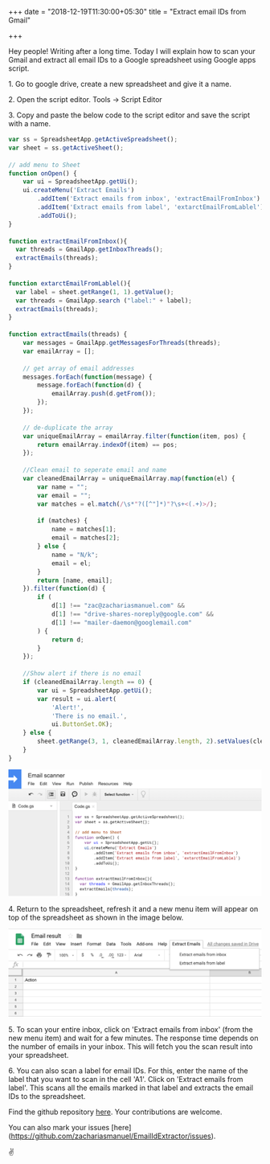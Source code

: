 +++
date = "2018-12-19T11:30:00+05:30"
title = "Extract email IDs from Gmail"

+++



Hey people! Writing after a long time. Today I will explain how to scan your Gmail and extract all email IDs to a Google spreadsheet using Google apps script.

1\. Go to google drive, create a new spreadsheet and give it a name.

2\. Open the script editor. Tools -> Script Editor

3\. Copy and paste the below code to the script editor and save the script with a name.


```javascript
var ss = SpreadsheetApp.getActiveSpreadsheet();
var sheet = ss.getActiveSheet();

// add menu to Sheet
function onOpen() {
    var ui = SpreadsheetApp.getUi();
    ui.createMenu('Extract Emails')
        .addItem('Extract emails from inbox', 'extractEmailFromInbox')
        .addItem('Extract emails from label', 'extarctEmailFromLablel')
        .addToUi();
}

function extractEmailFromInbox(){
  var threads = GmailApp.getInboxThreads();
  extractEmails(threads);
}

function extarctEmailFromLablel(){
  var label = sheet.getRange(1, 1).getValue();
  var threads = GmailApp.search ("label:" + label);
  extractEmails(threads);
}

function extractEmails(threads) {
    var messages = GmailApp.getMessagesForThreads(threads);
    var emailArray = [];

    // get array of email addresses
    messages.forEach(function(message) {
        message.forEach(function(d) {
            emailArray.push(d.getFrom());
        });
    });

    // de-duplicate the array
    var uniqueEmailArray = emailArray.filter(function(item, pos) {
        return emailArray.indexOf(item) == pos;
    });

    //Clean email to seperate email and name
    var cleanedEmailArray = uniqueEmailArray.map(function(el) {
        var name = "";
        var email = "";
        var matches = el.match(/\s*"?([^"]*)"?\s+<(.+)>/);

        if (matches) {
            name = matches[1];
            email = matches[2];
        } else {
            name = "N/k";
            email = el;
        }
        return [name, email];
    }).filter(function(d) {
        if (
            d[1] !== "zac@zachariasmanuel.com" &&
            d[1] !== "drive-shares-noreply@google.com" &&
            d[1] !== "mailer-daemon@googlemail.com"
        ) {
            return d;
        }
    });

    //Show alert if there is no email
    if (cleanedEmailArray.length == 0) {
        var ui = SpreadsheetApp.getUi();
        var result = ui.alert(
            'Alert!',
            'There is no email.',
            ui.ButtonSet.OK);
    } else {
        sheet.getRange(3, 1, cleanedEmailArray.length, 2).setValues(cleanedEmailArray).sort(2);
    }
}
```
![EE2](/img/email_extract_2.png)

4\. Return to the spreadsheet, refresh it and a new menu item will appear on top of the spreadsheet as shown in the image below.

![EE1](/img/email_extract_1.png)


5\. To scan your entire inbox, click on 'Extract emails from inbox' (from the new menu item) and wait for a few minutes. The response time depends on the number of emails in your inbox. This will fetch you the scan result into your spreadsheet. 

6\. You can also scan a label for email IDs. For this, enter the name of the label that you want to scan in the cell 'A1'. Click on 'Extract emails from label'. This scans all the emails marked in that label and extracts the email IDs to the spreadsheet.

Find the github repository [here](https://github.com/zachariasmanuel/EmailIdExtractor). Your contributions are welcome.

You can also mark your issues [here] (https://github.com/zachariasmanuel/EmailIdExtractor/issues).

✌️